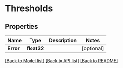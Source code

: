 # Thresholds

## Properties

Name | Type | Description | Notes
------------ | ------------- | ------------- | -------------
**Error** | **float32** |  |[optional] 

[[Back to Model list]](../README.md#documentation-for-models) [[Back to API list]](../README.md#documentation-for-api-endpoints) [[Back to README]](../README.md)


